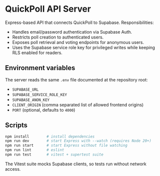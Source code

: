 # QuickPoll API Server

Express-based API that connects QuickPoll to Supabase. Responsibilities:

- Handles email/password authentication via Supabase Auth.
- Restricts poll creation to authenticated users.
- Exposes poll retrieval and voting endpoints for anonymous users.
- Uses the Supabase service role key for privileged writes while keeping RLS enabled for readers.

## Environment variables

The server reads the same `.env` file documented at the repository root:

- `SUPABASE_URL`
- `SUPABASE_SERVICE_ROLE_KEY`
- `SUPABASE_ANON_KEY`
- `CLIENT_ORIGIN` (comma separated list of allowed frontend origins)
- `PORT` (optional, defaults to `4000`)

## Scripts

```bash
npm install        # install dependencies
npm run dev        # start Express with --watch (requires Node 20+)
npm run start      # start Express without file watching
npm run lint       # eslint
npm run test       # vitest + supertest suite
```

The Vitest suite mocks Supabase clients, so tests run without network access.
